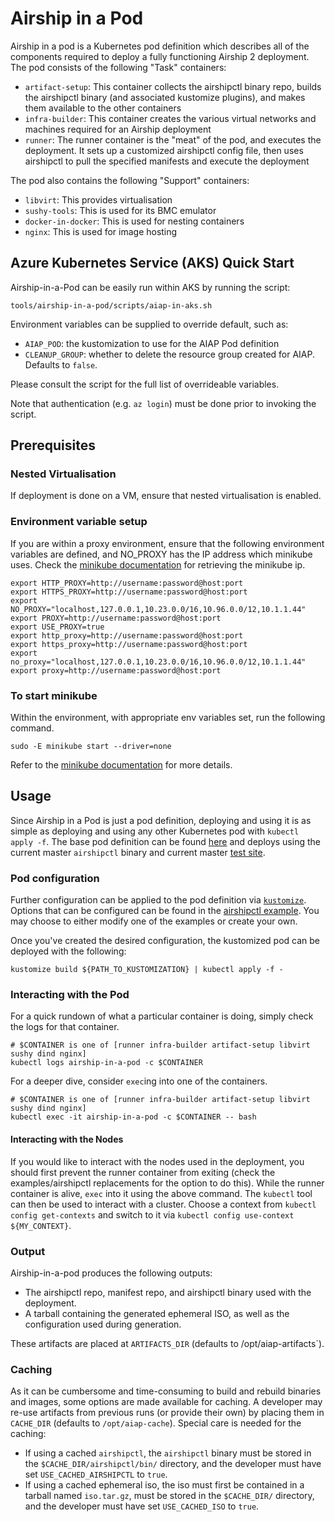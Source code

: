 # Airship in a Pod

Airship in a pod is a Kubernetes pod definition which describes all of the
components required to deploy a fully functioning Airship 2 deployment. The pod
consists of the following "Task" containers:

* `artifact-setup`: This container collects the airshipctl binary repo, builds
  the airshipctl binary (and associated kustomize plugins), and makes them
  available to the other containers
* `infra-builder`: This container creates the various virtual networks and
  machines required for an Airship deployment
* `runner`: The runner container is the "meat" of the pod, and executes the
  deployment. It sets up a customized airshipctl config file, then uses
  airshipctl to pull the specified manifests and execute the deployment

The pod also contains the following "Support" containers:

* `libvirt`: This provides virtualisation
* `sushy-tools`: This is used for its BMC emulator
* `docker-in-docker`: This is used for nesting containers
* `nginx`: This is used for image hosting

## Azure Kubernetes Service (AKS) Quick Start

Airship-in-a-Pod can be easily run within AKS by running the script:

```
tools/airship-in-a-pod/scripts/aiap-in-aks.sh
```

Environment variables can be supplied to override default, such as:

* `AIAP_POD`: the kustomization to use for the AIAP Pod definition
* `CLEANUP_GROUP`: whether to delete the resource group created for
   AIAP.  Defaults to `false`.

Please consult the script for the full list of overrideable variables.

Note that authentication (e.g. `az login`) must be done prior to invoking
the script.

## Prerequisites

### Nested Virtualisation

If deployment is done on a VM, ensure that nested virtualisation is enabled.

### Environment variable setup

If you are within a proxy environment, ensure that the following environment
variables are defined, and NO_PROXY has the IP address which minikube uses.
Check the [minikube documentation](https://minikube.sigs.k8s.io/docs/commands/ip/)
for retrieving the minikube ip.

```
export HTTP_PROXY=http://username:password@host:port
export HTTPS_PROXY=http://username:password@host:port
export NO_PROXY="localhost,127.0.0.1,10.23.0.0/16,10.96.0.0/12,10.1.1.44"
export PROXY=http://username:password@host:port
export USE_PROXY=true
export http_proxy=http://username:password@host:port
export https_proxy=http://username:password@host:port
export no_proxy="localhost,127.0.0.1,10.23.0.0/16,10.96.0.0/12,10.1.1.44"
export proxy=http://username:password@host:port
```

### To start minikube

Within the environment, with appropriate env variables set, run the following command.

```
sudo -E minikube start --driver=none

```
Refer to the [minikube documentation](https://minikube.sigs.k8s.io/docs/start/) for more details.

## Usage

Since Airship in a Pod is just a pod definition, deploying and using it is as
simple as deploying and using any other Kubernetes pod with `kubectl apply -f`.
The base pod definition can be found
[here](https://github.com/airshipit/airshipctl/tree/master/tools/airship-in-a-pod/examples/base)
and deploys using the current master `airshipctl` binary and current master
[test site](https://github.com/airshipit/airshipctl/tree/master/manifests/site/test-site).

### Pod configuration

Further configuration can be applied to the pod definition via
[`kustomize`](https://kustomize.io/). Options that can be configured can be
found in the [airshipctl example](https://github.com/airshipit/airshipctl/blob/master/tools/airship-in-a-pod/examples/airshipctl/replacements.yaml).
You may choose to either modify one of the examples or create your own.

Once you've created the desired configuration, the kustomized pod can be deployed with the following:

```
kustomize build ${PATH_TO_KUSTOMIZATION} | kubectl apply -f -

```

### Interacting with the Pod

For a quick rundown of what a particular container is doing, simply check the logs for that container.

```
# $CONTAINER is one of [runner infra-builder artifact-setup libvirt sushy dind nginx]
kubectl logs airship-in-a-pod -c $CONTAINER
```

For a deeper dive, consider `exec`ing into one of the containers.

```
# $CONTAINER is one of [runner infra-builder artifact-setup libvirt sushy dind nginx]
kubectl exec -it airship-in-a-pod -c $CONTAINER -- bash
```

#### Interacting with the Nodes

If you would like to interact with the nodes used in the deployment, you should
first prevent the runner container from exiting (check the examples/airshipctl
replacements for the option to do this). While the runner container is alive,
`exec` into it using the above command. The `kubectl` tool can then be used to
interact with a cluster. Choose a context from `kubectl config get-contexts`
and switch to it via `kubectl config use-context ${MY_CONTEXT}`.

### Output

Airship-in-a-pod produces the following outputs:

* The airshipctl repo, manifest repo, and airshipctl binary used with the deployment.
* A tarball containing the generated ephemeral ISO, as well as the
  configuration used during generation.

These artifacts are placed at `ARTIFACTS_DIR` (defaults to /opt/aiap-artifacts`).

### Caching

As it can be cumbersome and time-consuming to build and rebuild binaries and
images, some options are made available for caching. A developer may re-use
artifacts from previous runs (or provide their own) by placing them in
`CACHE_DIR` (defaults to `/opt/aiap-cache`). Special care is needed for the
caching:

* If using a cached `airshipctl`, the `airshipctl` binary must be stored in the
  `$CACHE_DIR/airshipctl/bin/` directory, and the developer must have set
  `USE_CACHED_AIRSHIPCTL` to `true`.
* If using a cached ephemeral iso, the iso must first be contained in a tarball named `iso.tar.gz`, must be stored in the
  `$CACHE_DIR/` directory, and the developer must have set
  `USE_CACHED_ISO` to `true`.

